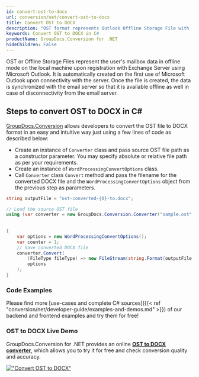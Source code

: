 ```yaml
---
id: convert-ost-to-docx
url: conversion/net/convert-ost-to-docx
title: Convert OST to DOCX
description: "OST format represents Outlook Offline Storage File with .ost extension. Learn how to convert OST to DOCX file programmatically in C# language using GroupDocs.Conversion for .NET library."
keywords: Convert OST to DOCX in C#
productName: GroupDocs.Conversion for .NET
hideChildren: False
---
```


OST or Offline Storage Files represent the user's mailbox data in offline mode on the local machine upon registration with Exchange Server using Microsoft Outlook. It is automatically created on the first use of Microsoft Outlook upon connectivity with the server. Once the file is created, the data is synchronized with the email server so that it is available offline as well in case of disconnectivity from the email server.

## Steps to convert OST to DOCX in C#

[GroupDocs.Conversion](https://products.groupdocs.com/conversion/net) allows developers to convert the OST file to DOCX format in an easy and intuitive way just using a few lines of code as described below:

* Create an instance of `Converter` class and pass source OST file path as a constructor parameter. You may specify absolute or relative file path as per your requirements. 
* Create an instance of `WordProcessingConvertOptions` class.
* Call `Converter` class `Convert` method and pass the filename for the converted DOCX file and the `WordProcessingConvertOptions` object from the previous step as parameters.

```csharp
string outputFile = "ost-converted-{0}-to.docx";

// Load the source OST file
using (var converter = new GroupDocs.Conversion.Converter("sample.ost", fileType => fileType == PersonalStorageFileType.Ost
                                                                                                    ? new PersonalStorageLoadOptions()
                                                                                                    : null))
{
    var options = new WordProcessingConvertOptions();
	var counter = 1;
    // Save converted DOCX file
    converter.Convert(
		(FileType fileType) => new FileStream(string.Format(outputFile, counter++), FileMode.Create),
        options
    );            
}
```

### Code Examples

Please find more [use-cases and complete C# sources]({{< ref "conversion/net/developer-guide/examples-and-demos.md" >}}) of our backend and frontend examples and try them for free!

### OST to DOCX Live Demo

GroupDocs.Conversion for .NET provides an online [**OST to DOCX converter**](https://products.groupdocs.app/conversion/ost-to-docx), which allows you to try it for free and check conversion quality and accuracy.

[!["Convert OST to DOCX"](conversion/net/images/convert-to-docx/convert-ost-to-docx.png)](https://products.groupdocs.app/conversion/ost-to-docx)